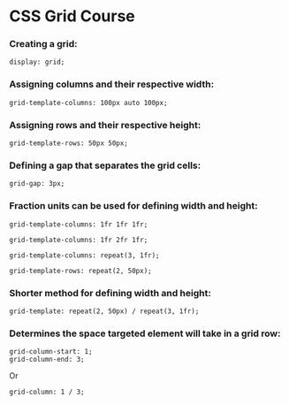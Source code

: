 # CSS Grid Course
### Creating a grid:
~~~
display: grid;
~~~

### Assigning columns and their respective width:
~~~
grid-template-columns: 100px auto 100px;
~~~

### Assigning rows and their respective height:
~~~
grid-template-rows: 50px 50px;
~~~

### Defining a gap that separates the grid cells:
~~~
grid-gap: 3px;
~~~

### Fraction units can be used for defining width and height:
~~~
grid-template-columns: 1fr 1fr 1fr;
~~~
~~~
grid-template-columns: 1fr 2fr 1fr;
~~~
~~~
grid-template-columns: repeat(3, 1fr);
~~~
~~~
grid-template-rows: repeat(2, 50px);
~~~
### Shorter method for defining width and height:
~~~
grid-template: repeat(2, 50px) / repeat(3, 1fr);
~~~
### Determines the space targeted element will take in a grid row:
~~~
grid-column-start: 1;
grid-column-end: 3;
~~~
Or
~~~
grid-column: 1 / 3;
~~~
